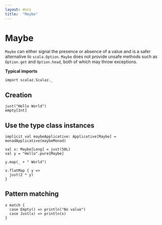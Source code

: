 ```yaml
---
layout: docs
title:  "Maybe"
---
```


# Maybe

`Maybe` can either signal the presence or absence of a value and is a safer alternative to `scala.Option`.
`Maybe` does not provide unsafe methods such as `Option.get` and `Option.head`, both of which may throw exceptions.

**Typical imports**

```tut:silent
import scalaz.Scalaz._
```

## Creation

```tut
just("Hello World")
empty[Int]
```

## Use the type class instances

```tut
implicit val maybeApplicative: Applicative[Maybe] = monadApplicative(maybeMonad)

val x: Maybe[Long] = just(50L)
val y = "Hello".pure[Maybe]

y.map(_ + " World")

x.flatMap { y =>
  just(2 * y)
}
```

## Pattern matching

```tut
x match {
  case Empty() => println("No value")
  case Just(x) => println(x)
}
```
